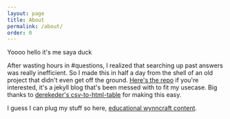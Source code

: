 ```yaml
---
layout: page
title: About
permalink: /about/
order: 0
---
```


Yoooo hello it's me saya duck

After wasting hours in #questions, I realized that searching up past answers was really inefficient. So I made this in half a day from the shell of an old project that didn't even get off the ground. [Here's the repo](https://github.com/UWynn/UWynn.github.io) if you're interested, it's a jekyll blog that's been messed with to fit my usecase. Big thanks to [derekeder's csv-to-html-table](https://github.com/derekeder/csv-to-html-table) for making this easy.


I guess I can plug my stuff so here, [educational wynncraft content](https://www.youtube.com/c/SayaDuck).


